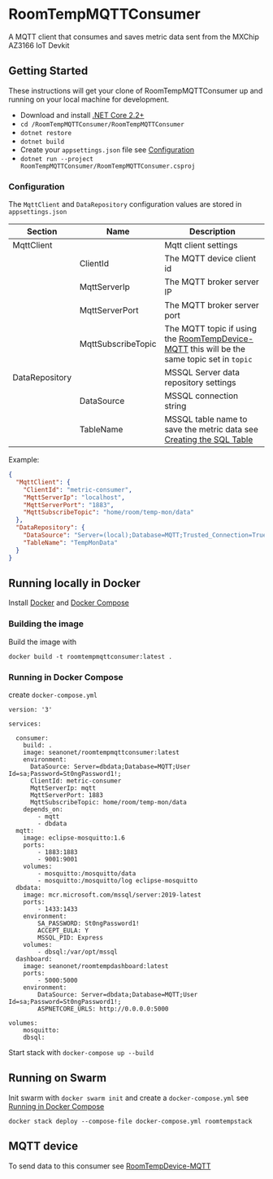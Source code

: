 # RoomTempMQTTConsumer
A MQTT client that consumes and saves metric data sent from the MXChip AZ3166 IoT Devkit

## Getting Started

These instructions will get your clone of RoomTempMQTTConsumer up and running on your local machine for development.

- Download and install [.NET Core 2.2+](https://dotnet.microsoft.com/download) 
- `cd /RoomTempMQTTConsumer/RoomTempMQTTConsumer`
- `dotnet restore`
- `dotnet build`
- Create your `appsettings.json` file see [Configuration](#configuration) 
- `dotnet run --project RoomTempMQTTConsumer/RoomTempMQTTConsumer.csproj`


### Configuration

The `MqttClient` and `DataRepository` configuration values are stored in `appsettings.json`

| Section| Name|Description|
|---|---|---|
| MqttClient |  | Mqtt client settings |
|  | ClientId | The MQTT device client id|
|  | MqttServerIp | The MQTT broker server IP|
|  | MqttServerPort | The MQTT broker server port|
|  | MqttSubscribeTopic | The MQTT topic if using the [RoomTempDevice-MQTT](https://github.com/SeanoNET/RoomTempDevice-MQTT) this will be the same topic set in `topic`|
| DataRepository |  | MSSQL Server data repository settings |
|  | DataSource | MSSQL connection string |
|  | TableName | MSSQL table name to save the metric data see [Creating the SQL Table](#creating-the-sql-table)|

Example:
```JSON
{
  "MqttClient": {
    "ClientId": "metric-consumer",
    "MqttServerIp": "localhost",
    "MqttServerPort": "1883",
    "MqttSubscribeTopic": "home/room/temp-mon/data"
  },
  "DataRepository": {
    "DataSource": "Server=(local);Database=MQTT;Trusted_Connection=True;",
    "TableName": "TempMonData"
  }
}
```
## Running locally in Docker

Install [Docker](https://docs.docker.com/get-docker/) and [Docker Compose](https://docs.docker.com/compose/install/)

### Building the image

Build the image with

`docker build -t roomtempmqttconsumer:latest .`

### Running in Docker Compose

create `docker-compose.yml`

```
version: '3'

services:

  consumer:
    build: .
    image: seanonet/roomtempmqttconsumer:latest
    environment:
      DataSource: Server=dbdata;Database=MQTT;User Id=sa;Password=St0ngPassword1!;
      ClientId: metric-consumer
      MqttServerIp: mqtt
      MqttServerPort: 1883
      MqttSubscribeTopic: home/room/temp-mon/data
    depends_on:
        - mqtt
        - dbdata
  mqtt:
    image: eclipse-mosquitto:1.6
    ports:
        - 1883:1883
        - 9001:9001
    volumes:
        - mosquitto:/mosquitto/data
        - mosquitto:/mosquitto/log eclipse-mosquitto
  dbdata:
    image: mcr.microsoft.com/mssql/server:2019-latest
    ports:
        - 1433:1433
    environment:
        SA_PASSWORD: St0ngPassword1!
        ACCEPT_EULA: Y
        MSSQL_PID: Express
    volumes:
        - dbsql:/var/opt/mssql
  dashboard:
    image: seanonet/roomtempdashboard:latest
    ports:
        - 5000:5000
    environment:
        DataSource: Server=dbdata;Database=MQTT;User Id=sa;Password=St0ngPassword1!;
        ASPNETCORE_URLS: http://0.0.0.0:5000

volumes:
    mosquitto:
    dbsql:
```

Start stack with `docker-compose up --build`

## Running on Swarm

Init swarm with `docker swarm init` and create a `docker-compose.yml` see [Running in Docker Compose](#running-in-docker-compose)

`docker stack deploy --compose-file docker-compose.yml roomtempstack`


## MQTT device

To send data to this consumer see [RoomTempDevice-MQTT](https://github.com/SeanoNET/RoomTempDevice-MQTT)
